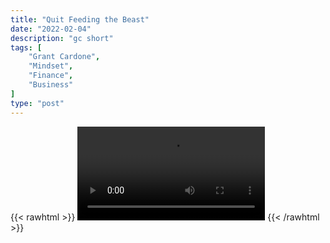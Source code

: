 ```yaml
---
title: "Quit Feeding the Beast"
date: "2022-02-04"
description: "gc short"
tags: [
    "Grant Cardone",
    "Mindset",
    "Finance",
    "Business"
]
type: "post"
---
```

{{< rawhtml >}}
    <video width="auto" height="auto" controls>
        <source src="https://clips.dev00ps.com/Grant%20Cardone/Grant%20Cardone%20Exposes%20How%20Politics%20Really%20Works%20%F0%9F%97%A3%20realestate%20doriangroup82%20grantcardone.mp4" type="video/mp4"> 
    </video>
{{< /rawhtml >}}